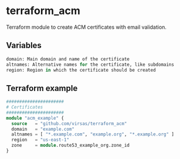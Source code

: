# terraform_acm

Terraform module to create ACM certificates with email validation.

## Variables

``` terraform
domain: Main domain and name of the certificate
altnames: Alternative names for the certificate, like subdomains
region: Region in which the certificate should be created
```

## Terraform example

``` terraform
######################
# Certificates
######################
module "acm_example" {
  source   = "github.com/virsas/terraform_acm"
  domain   = "example.com"
  altnames = [ "*.example.com", "example.org", "*.example.org" ]
  region   = "us-east-1"
  zone     = module.route53_example_org.zone_id
}
```
